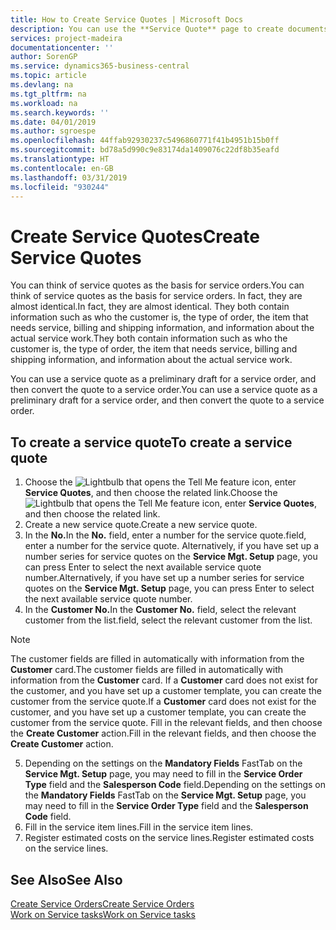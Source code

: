 ```yaml
---
title: How to Create Service Quotes | Microsoft Docs
description: You can use the **Service Quote** page to create documents where you enter information about a service, such as repairs and maintenance, on service items by customer request. You can use a service quote as a preliminary draft for a service order, and then convert the quote to a service order.
services: project-madeira
documentationcenter: ''
author: SorenGP
ms.service: dynamics365-business-central
ms.topic: article
ms.devlang: na
ms.tgt_pltfrm: na
ms.workload: na
ms.search.keywords: ''
ms.date: 04/01/2019
ms.author: sgroespe
ms.openlocfilehash: 44ffab92930237c5496860771f41b4951b15b0ff
ms.sourcegitcommit: bd78a5d990c9e83174da1409076c22df8b35eafd
ms.translationtype: HT
ms.contentlocale: en-GB
ms.lasthandoff: 03/31/2019
ms.locfileid: "930244"
---
```

# <a name="create-service-quotes"></a><span data-ttu-id="a5f60-104">Create Service Quotes</span><span class="sxs-lookup"><span data-stu-id="a5f60-104">Create Service Quotes</span></span>
<span data-ttu-id="a5f60-105">You can think of service quotes as the basis for service orders.</span><span class="sxs-lookup"><span data-stu-id="a5f60-105">You can think of service quotes as the basis for service orders.</span></span> <span data-ttu-id="a5f60-106">In fact, they are almost identical.</span><span class="sxs-lookup"><span data-stu-id="a5f60-106">In fact, they are almost identical.</span></span> <span data-ttu-id="a5f60-107">They both contain information such as who the customer is, the type of order, the item that needs service, billing and shipping information, and information about the actual service work.</span><span class="sxs-lookup"><span data-stu-id="a5f60-107">They both contain information such as who the customer is, the type of order, the item that needs service, billing and shipping information, and information about the actual service work.</span></span>
 
<span data-ttu-id="a5f60-108">You can use a service quote as a preliminary draft for a service order, and then convert the quote to a service order.</span><span class="sxs-lookup"><span data-stu-id="a5f60-108">You can use a service quote as a preliminary draft for a service order, and then convert the quote to a service order.</span></span>  
  
## <a name="to-create-a-service-quote"></a><span data-ttu-id="a5f60-109">To create a service quote</span><span class="sxs-lookup"><span data-stu-id="a5f60-109">To create a service quote</span></span>  
1. <span data-ttu-id="a5f60-110">Choose the ![Lightbulb that opens the Tell Me feature](media/ui-search/search_small.png "Tell me what you want to do") icon, enter **Service Quotes**, and then choose the related link.</span><span class="sxs-lookup"><span data-stu-id="a5f60-110">Choose the ![Lightbulb that opens the Tell Me feature](media/ui-search/search_small.png "Tell me what you want to do") icon, enter **Service Quotes**, and then choose the related link.</span></span>  
2. <span data-ttu-id="a5f60-111">Create a new service quote.</span><span class="sxs-lookup"><span data-stu-id="a5f60-111">Create a new service quote.</span></span>  
3. <span data-ttu-id="a5f60-112">In the **No.**</span><span class="sxs-lookup"><span data-stu-id="a5f60-112">In the **No.**</span></span> <span data-ttu-id="a5f60-113">field, enter a number for the service quote.</span><span class="sxs-lookup"><span data-stu-id="a5f60-113">field, enter a number for the service quote.</span></span> <span data-ttu-id="a5f60-114">Alternatively, if you have set up a number series for service quotes on the **Service Mgt. Setup** page, you can press Enter to select the next available service quote number.</span><span class="sxs-lookup"><span data-stu-id="a5f60-114">Alternatively, if you have set up a number series for service quotes on the **Service Mgt. Setup** page, you can press Enter to select the next available service quote number.</span></span>  
4. <span data-ttu-id="a5f60-115">In the **Customer No.**</span><span class="sxs-lookup"><span data-stu-id="a5f60-115">In the **Customer No.**</span></span>  <span data-ttu-id="a5f60-116">field, select the relevant customer from the list.</span><span class="sxs-lookup"><span data-stu-id="a5f60-116">field, select the relevant customer from the list.</span></span>  

  > [!Note]  
  >  <span data-ttu-id="a5f60-117">The customer fields are filled in automatically with information from the **Customer** card.</span><span class="sxs-lookup"><span data-stu-id="a5f60-117">The customer fields are filled in automatically with information from the **Customer** card.</span></span> <span data-ttu-id="a5f60-118">If a **Customer** card does not exist for the customer, and you have set up a customer template, you can create the customer from the service quote.</span><span class="sxs-lookup"><span data-stu-id="a5f60-118">If a **Customer** card does not exist for the customer, and you have set up a customer template, you can create the customer from the service quote.</span></span> <span data-ttu-id="a5f60-119">Fill in the relevant fields, and then choose the **Create Customer** action.</span><span class="sxs-lookup"><span data-stu-id="a5f60-119">Fill in the relevant fields, and then choose the **Create Customer** action.</span></span>  
  
5. <span data-ttu-id="a5f60-120">Depending on the settings on the **Mandatory Fields** FastTab on the **Service Mgt. Setup** page, you may need to fill in the **Service Order Type** field and the **Salesperson Code** field.</span><span class="sxs-lookup"><span data-stu-id="a5f60-120">Depending on the settings on the **Mandatory Fields** FastTab on the **Service Mgt. Setup** page, you may need to fill in the **Service Order Type** field and the **Salesperson Code** field.</span></span>  
6. <span data-ttu-id="a5f60-121">Fill in the service item lines.</span><span class="sxs-lookup"><span data-stu-id="a5f60-121">Fill in the service item lines.</span></span>  
7. <span data-ttu-id="a5f60-122">Register estimated costs on the service lines.</span><span class="sxs-lookup"><span data-stu-id="a5f60-122">Register estimated costs on the service lines.</span></span>  
  
## <a name="see-also"></a><span data-ttu-id="a5f60-123">See Also</span><span class="sxs-lookup"><span data-stu-id="a5f60-123">See Also</span></span>  
[<span data-ttu-id="a5f60-124">Create Service Orders</span><span class="sxs-lookup"><span data-stu-id="a5f60-124">Create Service Orders</span></span>](service-how-to-create-service-orders.md)  
[<span data-ttu-id="a5f60-125">Work on Service tasks</span><span class="sxs-lookup"><span data-stu-id="a5f60-125">Work on Service tasks</span></span>](service-how-to-work-on-service-tasks.md)  

 